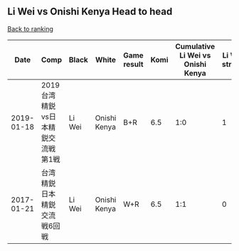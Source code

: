 ## Li Wei vs Onishi Kenya Head to head

[Back to ranking](../../index.md)




| **Date** | **Comp** | **Black** | **White** | **Game result** | **Komi** | **Cumulative Li Wei vs Onishi Kenya** | **Li Wei streak** | **Onishi Kenya streak** | 
| --- | --- | --- | --- | --- | --- | --- | --- | --- |
| 2019-01-18 | 2019台湾精鋭vs日本精鋭交流戦第1戦 | Li Wei | Onishi Kenya | B+R | 6.5 | 1:0 | 1 | 0 | 
| 2017-01-21 | 台湾精鋭日本精鋭交流戦6回戦 | Li Wei | Onishi Kenya | W+R | 6.5 | 1:1 | 0 | 1 |




